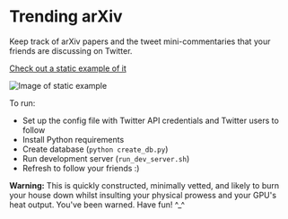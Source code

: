 # Trending arXiv

Keep track of arXiv papers and the tweet mini-commentaries that your friends are discussing on Twitter.

[Check out a static example of it](http://rawgit.com/Smerity/trending_arxiv/master/example/trending_arxiv.htm)

![Image of static example](http://i.imgur.com/Cksj8Ns.jpg)

To run:

+ Set up the config file with Twitter API credentials and Twitter users to follow
+ Install Python requirements
+ Create database (`python create_db.py`)
+ Run development server (`run_dev_server.sh`)
+ Refresh to follow your friends :)

**Warning:** This is quickly constructed, minimally vetted, and likely to burn your house down whilst insulting your physical prowess and your GPU's heat output. You've been warned. Have fun! ^\_^

